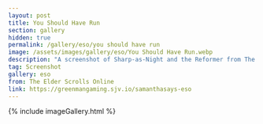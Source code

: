 ```yaml
---
layout: post
title: You Should Have Run
section: gallery
hidden: true
permalink: /gallery/eso/you should have run
image: /assets/images/gallery/eso/You Should Have Run.webp
description: "A screenshot of Sharp-as-Night and the Reformer from The Elder Scrolls Online: Necrom, taken by Samantha Says."
tag: Screenshot
gallery: eso
from: The Elder Scrolls Online
link: https://greenmangaming.sjv.io/samanthasays-eso
---
```

{% include imageGallery.html %}